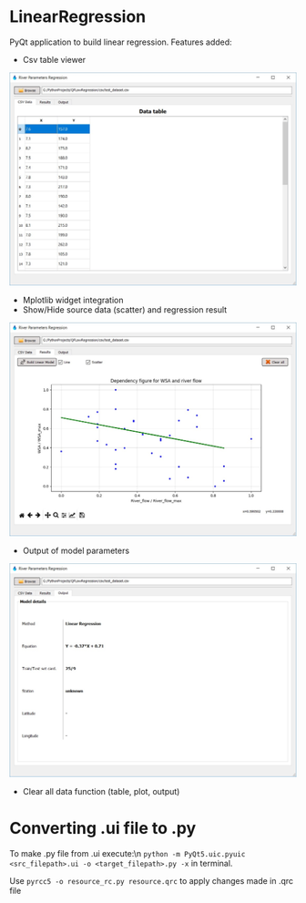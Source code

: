 # LinearRegression
PyQt application to build linear regression.
Features added:
  * Csv table viewer
  
  ![Table viewer](https://github.com/IntergraDev/LinearRegression/blob/master/screens/app_table.jpg)
  
  * Mplotlib widget integration
  * Show/Hide source data (scatter) and regression result
  
  ![Plot widget](https://github.com/IntergraDev/LinearRegression/blob/master/screens/app_plot.jpg)
  
  * Output of model parameters
  
  ![Model output](https://github.com/IntergraDev/LinearRegression/blob/master/screens/app_output.jpg)
  
  * Clear all data function (table, plot, output)

# Converting .ui file to .py
To make .py file from .ui execute:\n
```python -m PyQt5.uic.pyuic <src_filepath>.ui -o <target_filepath>.py -x``` in terminal.

Use ```pyrcc5 -o resource_rc.py resource.qrc``` to apply changes made in .qrc file
